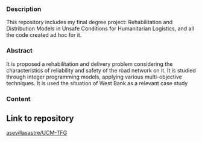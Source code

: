 

### Description
This repository includes my final degree project: Rehabilitation and Distribution Models in Unsafe Conditions for Humanitarian Logistics, and all the code created ad hoc for it.

### Abstract
It is proposed a rehabilitation and delivery problem considering the characteristics of reliability and safety of the road network on it.
It is studied through integer programming models, applying various multi-objective techniques.
It is used the situation of West Bank as a relevant case study

### Content

## Link to repository
[asevillasastre/UCM-TFG](https://github.com/asevillasastre/UCM-TFG)

